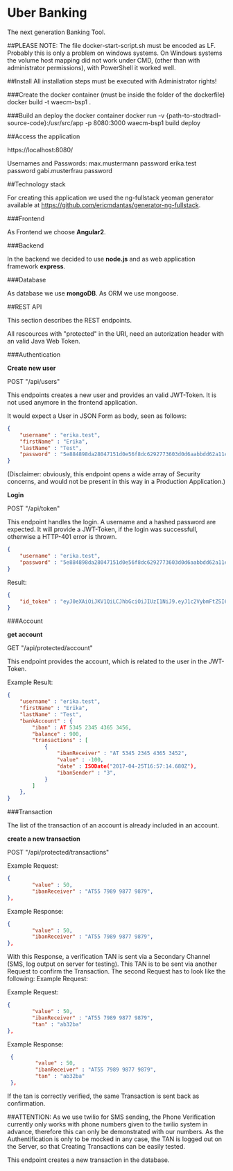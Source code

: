 # Uber Banking

The next generation Banking Tool.

##PLEASE NOTE:
The file docker-start-script.sh must be encoded as LF. Probably this is only a problem on windows systems.
On Windows systems the volume host mapping did not work under CMD, (other than with administrator permissions), with PowerShell it worked well.

##Install
All installation steps must be executed with Administrator rights!

###Create the docker container (must be inside the folder of the dockerfile)
docker build -t waecm-bsp1 .

###Build an deploy the docker container
docker run -v {path-to-stodtradl-source-code}:/usr/src/app -p 8080:3000 waecm-bsp1 build deploy

##Access the application

https://localhost:8080/

Usernames and Passwords:
max.mustermann         password
erika.test             password
gabi.musterfrau        password



##Technology stack

For creating this application we used 
the ng-fullstack yeoman generator available at https://github.com/ericmdantas/generator-ng-fullstack.

###Frontend

As Frontend we choose **Angular2**.

###Backend

In the backend we decided to use **node.js** and as web application framework **express**.

###Database

As database we use **mongoDB**. As ORM we use mongoose. 

##REST API

This section describes the REST endpoints.

All rescources with "protected" in the URI, need an autorization header with an valid Java Web Token.

###Authentication

**Create new user**

POST "/api/users"

This endpoints creates a new user and provides an valid JWT-Token.
It is not used anymore in the frontend application.

It would expect a User in JSON Form as body, seen as follows:
```json
{
    "username" : "erika.test",
    "firstName" : "Erika",
    "lastName" : "Test",
    "password" : "5e884898da28047151d0e56f8dc6292773603d0d6aabbdd62a11ef721d1542d8"
}
```

(Disclaimer: obviously, this endpoint opens a wide array of Security concerns, and would not be present in this way in a Production Application.)

**Login**

POST "/api/token"

This endpoint handles the login.
A username and a hashed password are expected.
It will provide a JWT-Token, if the login was successfull, otherwise a HTTP-401 error is thrown.
```json
{
    "username" : "erika.test",
    "password" : "5e884898da28047151d0e56f8dc6292773603d0d6aabbdd62a11ef721d1542d8"
}
```

Result:
```json
{
    "id_token" : "eyJ0eXAiOiJKV1QiLCJhbGciOiJIUzI1NiJ9.eyJ1c2VybmFtZSI6Im1heC5tdXN0ZXJtYW5uIiwiZmlyc3ROYW1lIjoiTWF4IiwibGFzdE5hbWUiOiJNdXN0ZXJtYW5uIiwiaWF0IjoxNDkzMjkyMTgwLCJleHAiOjE0OTMzMTAxODB9.drfRpVQ3ZqlQ_oSxWC7hZHIcM8tdNf6DEHQ2yr87tS0"
}
```

###Account

**get account**

GET   "/api/protected/account"

This endpoint provides the account, which is related to the user in the JWT-Token.

Example Result:
```json
{
    "username" : "erika.test",
    "firstName" : "Erika",
    "lastName" : "Test",
    "bankAccount" : {
        "iban" : AT 5345 2345 4365 3456,
        "balance" : 900,
        "transactions" : [ 
            {
                "ibanReceiver" : "AT 5345 2345 4365 3452",
                "value" : -100,
                "date" : ISODate("2017-04-25T16:57:14.680Z"),
                "ibanSender" : "3",
            }
        ]
    },
}
```

###Transaction

The list of the transaction of an account is already included in an account.

**create a new transaction**

POST "/api/protected/transactions"

Example Request: 
```json
{
        "value" : 50,
        "ibanReceiver" : "AT55 7989 9877 9879",
},
```
 
 Example Response:
 ```json
 {
         "value" : 50,
         "ibanReceiver" : "AT55 7989 9877 9879",
 },
 ```
 With this Response, a verification TAN is sent via a Secondary Channel (SMS, log output on server for testing).
 This TAN is to be sent via another Request to confirm the Transaction.
 The second Request has to look like the following:
 Example Request:
 
 Example Request: 
 ```json
 {
         "value" : 50,
         "ibanReceiver" : "AT55 7989 9877 9879",
         "tan" : "ab32ba"
 },
 ```
 Example Response:
 ```json
  {
          "value" : 50,
          "ibanReceiver" : "AT55 7989 9877 9879",
          "tan" : "ab32ba"
  },
  ```
 If the tan is correctly verified, the same Transaction is sent back as confirmation.
 
 ##ATTENTION: 
 As we use twilio for SMS sending, the Phone Verification currently only works
 with phone numbers given to the twilio system in advance, therefore this can only be demonstrated 
 with our numbers. As the Authentification is only to be mocked in any case, 
 the TAN is logged out on the Server, so that Creating Transactions can be easily tested.
 
 
This endpoint creates a new transaction in the database.
